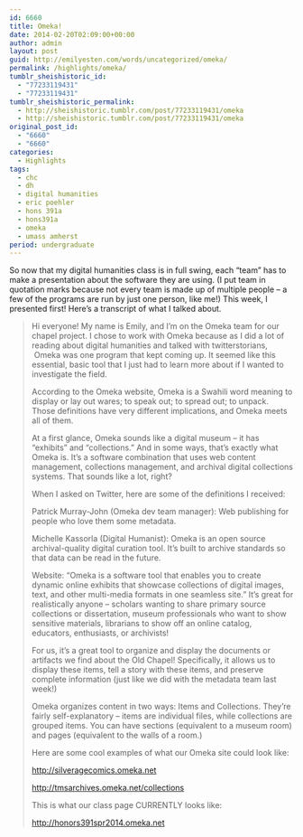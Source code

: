 ```yaml
---
id: 6660
title: Omeka!
date: 2014-02-20T02:09:00+00:00
author: admin
layout: post
guid: http://emilyesten.com/words/uncategorized/omeka/
permalink: /highlights/omeka/
tumblr_sheishistoric_id:
  - "77233119431"
  - "77233119431"
tumblr_sheishistoric_permalink:
  - http://sheishistoric.tumblr.com/post/77233119431/omeka
  - http://sheishistoric.tumblr.com/post/77233119431/omeka
original_post_id:
  - "6660"
  - "6660"
categories:
  - Highlights
tags:
  - chc
  - dh
  - digital humanities
  - eric poehler
  - hons 391a
  - hons391a
  - omeka
  - umass amherst
period: undergraduate
---
```

So now that my digital humanities class is in full swing, each &ldquo;team&rdquo; has to make a presentation about the software they are using. (I put team in quotation marks because not every team is made up of multiple people &#8211; a few of the programs are run by just one person, like me!) This week, I presented first! Here&rsquo;s a transcript of what I talked about. 

<!-- more -->

> Hi everyone! My name is Emily, and I’m on the Omeka team for our chapel project. I chose to work with Omeka because as I did a lot of reading about digital humanities and talked with twitterstorians,  Omeka was one program that kept coming up. It seemed like this essential, basic tool that I just had to learn more about if I wanted to investigate the field. 
>
> According to the Omeka website, Omeka is a Swahili word meaning to display or lay out wares; to speak out; to spread out; to unpack. Those definitions have very different implications, and Omeka meets all of them.
>
> At a first glance, Omeka sounds like a digital museum – it has “exhibits” and “collections.” And in some ways, that’s exactly what Omeka is. It’s a software combination that uses web content management, collections management, and archival digital collections systems. That sounds like a lot, right?
>
> When I asked on Twitter, here are some of the definitions I received:
>
> Patrick Murray-John (Omeka dev team manager): Web publishing for people who love them some metadata.
>
> Michelle Kassorla (Digital Humanist): Omeka is an open source archival-quality digital curation tool. It’s built to archive standards so that data can be read in the future.
>
> Website: “Omeka is a software tool that enables you to create dynamic online exhibits that showcase collections of digital images, text, and other multi-media formats in one seamless site.” It’s great for realistically anyone – scholars wanting to share primary source collections or dissertation, museum professionals who want to show sensitive materials, librarians to show off an online catalog, educators, enthusiasts, or archivists!
>
> For us, it’s a great tool to organize and display the documents or artifacts we find about the Old Chapel! Specifically, it allows us to display these items, tell a story with these items, and preserve complete information (just like we did with the metadata team last week!)
>
> Omeka organizes content in two ways: Items and Collections. They’re fairly self-explanatory – items are individual files, while collections are grouped items. You can have sections (equivalent to a museum room) and pages (equivalent to the walls of a room.)
>
> Here are some cool examples of what our Omeka site could look like:
>
> <a href="http://silveragecomics.omeka.net" target="_blank">http://silveragecomics.omeka.net</a>
>
> <a href="http://tmsarchives.omeka.net/collections" target="_blank">http://tmsarchives.omeka.net/collections</a>
>
> This is what our class page CURRENTLY looks like: 
>
> <a href="http://honors391spr2014.omeka.net" target="_blank">http://honors391spr2014.omeka.net</a>
